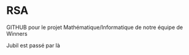 # RSA
GITHUB pour le projet Mathématique/Informatique de notre équipe de Winners




Jubil est passé par là
